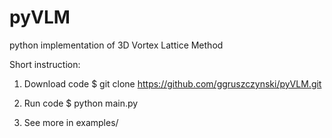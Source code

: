 # pyVLM

python implementation of 3D Vortex Lattice Method

Short instruction:
1) Download code
$ git clone https://github.com/ggruszczynski/pyVLM.git

2) Run code
$ python main.py

3) See more in examples/
